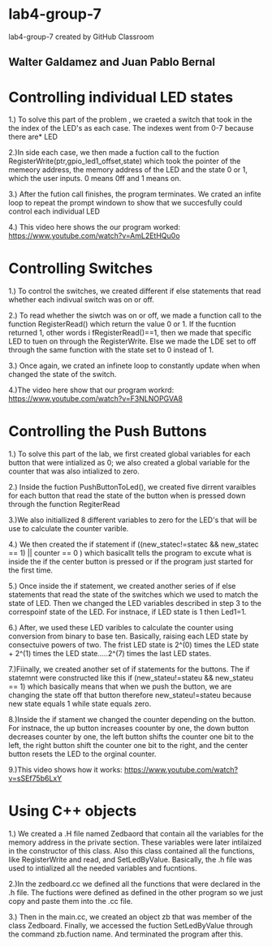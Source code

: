 # lab4-group-7

lab4-group-7 created by GitHub Classroom

## Walter Galdamez and Juan Pablo Bernal

# Controlling individual LED states

1.) To solve this part of the problem , we craeted a switch that took in the the index of the LED's as each case. The indexes went from 0-7 because there are* LED

2.)In side each case, we then made a fuction call to the fuction RegisterWrite(ptr,gpio_led1_offset,state) which took the pointer of the memeory address, the memory address of the LED and the state 0 or 1, which the user inputs. 0 means 0ff and 1 means on.

3.) After the fution call finishes, the program terminates. We crated an infite loop to repeat the prompt windown to show that we succesfully could control each individual LED

4.) This video here shows the our program worked: https://www.youtube.com/watch?v=AmL2EtHQu0o

# Controlling Switches 

1.) To control the switches, we created different if else statements that read whether each indivual switch was on or off. 

2.) To read whether the siwtch was on or off, we made a function call to the function RegisterRead() which return the value 0 or 1. If the fucntion returned 1, other words i fRegisterRead()==1, then we made that specific LED to tuen on through the RegisterWrite. Else we made the LDE set to off through the same function with the state set to 0 instead of 1.

3.) Once again, we crated an infinete loop to constantly update when when changed the state of the switch.

4.)The video here show that our program workrd: https://www.youtube.com/watch?v=F3NLNOPGVA8

# Controlling the Push Buttons 

1.) To solve this part of the lab, we first created global variables for each button that were intialized as 0; we also created a global variable for the counter that was also intialized to zero.

2.) Inside the fuction PushButtonToLed(), we created five dirrent varaibles for each button that read the state of the button when is pressed down through the function RegiterRead

3.)We also initiallized 8 different variables to zero for the LED's that will be use to calculate the counter varible.

4.) We then created the if statement if ((new_statec!=statec && new_statec == 1) || counter == 0 ) which basicallt tells the program to excute what is inside the if the center button is pressed or if the program just started for the first time.

5.) Once inside the if statement, we created another series of if else statements that read the state of the switches which we used to match the state of LED. Then we changed the LED variables described in step 3 to the correspoinf state of the LED. For instnace, if LED state is 1 then Led1=1.

6.) After, we used these LED varibles to calculate the counter using conversion from binary to base ten. Basically, raising each LED state by consectuive powers of two. The frist LED state is 2^(0) times the LED state + 2^(1) times the LED state.....2^(7) times the last LED states.

7.)Fiinally, we created another set of if statements for the buttons. The if statemnt were constructed like this if (new_stateu!=stateu && new_stateu == 1) which basically means that when we push the button, we are changing the state off that button therefore new_stateu!=stateu because new state equals 1 while state equals zero. 

8.)Inside the if stament we changed the counter depending on the button. For instnace, the up button increases coounter by one, the down button decreases counter by one, the left button shifts the counter one bit to the left, the right button shift the counter one bit to the right, and the center button resets the LED to the orginal counter.

9.)This video shows how it works: https://www.youtube.com/watch?v=sSEf75b6LxY

# Using C++ objects 

1.) We created a .H file named Zedbaord that contain all the variables for the memory address in the private section. These variables were later intilaized in the constructor of this class. Also this class contained all the functions, like RegisterWrite and read, and SetLedByValue. Basically, the .h file was used to intialized all the needed variables and fucntions.

2.)In the zedboard.cc we defined all the functions that were declared in the .h file. The fuctions were defined as defined in the other program so we just copy and paste them into the .cc file.

3.) Then in the main.cc, we created an object zb that was member of the class Zedboard. Finally, we accessed the fuction SetLedByValue through the command zb.fuction name. And terminated the program after this.




